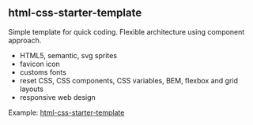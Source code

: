 ## html-css-starter-template

Simple template for quick coding. Flexible architecture using component approach.

- HTML5, semantic, svg sprites
- favicon icon
- customs fonts
- reset CSS, CSS components, CSS variables, BEM, flexbox and grid layouts
- responsive web design

Example: [html-css-starter-template](https://zion86.github.io/html-css-starter-template/index.html)
